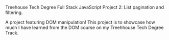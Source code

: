 Treehouse Tech Degree Full Stack JavaScript Project 2: List pagination and filtering.

A project featuring DOM manipulation! This project is to showcase how much I have learned from the DOM  course on my Treehhouse Tech Degree Track. 
